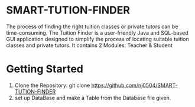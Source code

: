 # SMART-TUTION-FINDER
The process of finding the right tuition classes or private tutors can be time-consuming.
The Tuition Finder is a user-friendly Java and SQL-based GUI application designed to simplify the process of locating suitable tuition classes and private tutors.
It contains 2 Modules: Teacher & Student

#  Getting Started
1. Clone the Repository: git clone https://github.com/nj0504/SMART-TUTION-FINDER
2. set up DataBase and make a Table from the Database file given.
